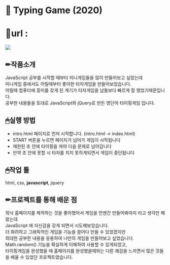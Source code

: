 # 📌 Typing Game (2020)

# 📎url : 

![](https://images.velog.io/images/hyerimiya/post/3d0dff92-db23-4ab8-a2b5-71250237c0d5/game_gif.gif)


## ✏작품소개
JavaScript 공부를 시작할 때부터 미니게임들을 많이 만들어보고 싶었는데  
미니게임 중에서도 어릴때부터 좋아한 타자게임을 만들어보았습니다.  
어릴때 컴퓨터에 흥미를 갖게 된 계기가 타자게임을 남들보다 빠르게 잘 했었기때문입니다.  
공부한 내용들을 토대로 JavaScript와 jQuery로 만든 영단어 타이핑게임 입니다.  

## 🖱실행 방법
* intro.html 페이지로 먼저 시작합니다. (intro.html -> index.html)
* START 버튼을 누르면 페이지가 넘어가 게임이 시작됩니다
* 제한된 초 안에 타이핑을 쳐야 다음 문제로 넘어갑니다
* 만약 초 안에 못할 시 타자를 치지 못하게되면서 게임이 중단됩니다

## 🖱작업 툴
html, css, **javascript**, jquery

## ✏프로젝트를 통해 배운 점
워낙 홈페이지를 제작하는 것을 좋아했어서 게임을 언젠간 만들어봐야지 라고 생각만 해왔는데  
JavaScript 에 자신감을 갖게 되면서 시도해보았습니다.  
더 화려하고 그래픽적인 게임을 기능을 끌어다 만들 수 있었겠지만  
최대한 공부한 내용을 응용하여 나만의 게임을 만들어보고 싶었습니다.  
Math.random() 기능을 확실하게 이해하여 사용할 수 있게되었고,  
타이핑게임을 완성했을 때 홈페이지를 완성했을때와는 다른 쾌감을 느끼면서 많은 것들을 배울 수 있었던 프로젝트였습니다.

